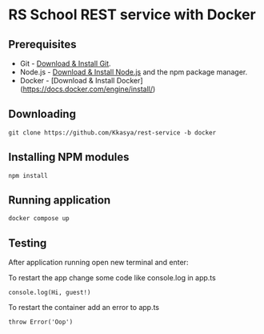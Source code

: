 # RS School REST service with Docker

## Prerequisites

- Git - [Download & Install Git](https://git-scm.com/downloads).
- Node.js - [Download & Install Node.js](https://nodejs.org/en/download/) and the npm package manager.
- Docker -  [Download & Install Docker] (https://docs.docker.com/engine/install/)

## Downloading

```
git clone https://github.com/Kkasya/rest-service -b docker
```

## Installing NPM modules

```
npm install
```

## Running application

```
docker compose up
```

## Testing

After application running open new terminal and enter:

To restart the app change some code like console.log in app.ts

```
console.log(Hi, guest!)
```

To restart the container add an error to app.ts

```
throw Error('Oop')

